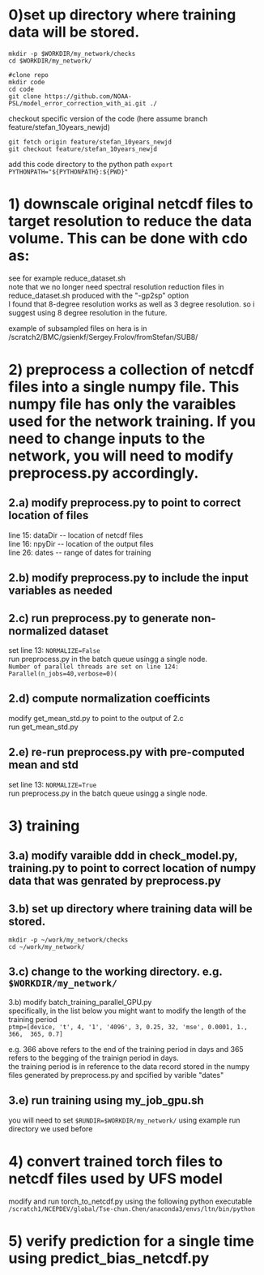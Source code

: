 # 0)set up directory where training data will be stored.

```
mkdir -p $WORKDIR/my_network/checks
cd $WORKDIR/my_network/

#clone repo 
mkdir code
cd code
git clone https://github.com/NOAA-PSL/model_error_correction_with_ai.git ./
```

checkout specific version of the code (here assume branch feature/stefan_10years_newjd)
```
git fetch origin feature/stefan_10years_newjd
git checkout feature/stefan_10years_newjd
```
add this code directory to the python path 
`export PYTHONPATH="${PYTHONPATH}:${PWD}"`

# 1) downscale original netcdf files to target resolution to reduce the data volume. This can be done with cdo as:
see for example reduce_dataset.sh  
note that we no longer need spectral resolution reduction files in reduce_dataset.sh produced with the "-gp2sp" option  
I found that 8-degree resolution works as well as 3 degree resolution. so i suggest using 8 degree resolution in the future.  

example of subsampled files on hera is in /scratch2/BMC/gsienkf/Sergey.Frolov/fromStefan/SUB8/  

# 2) preprocess a collection of netcdf files into a single numpy file. This numpy file has only the varaibles used for the network training. If you need to change inputs to the network, you will need to modify preprocess.py accordingly. 

## 2.a) modify  preprocess.py to point to correct location of files
line 15: dataDir -- location of netcdf files  
line 16: npyDir -- location of the output files  
line 26: dates -- range of dates for training  

## 2.b) modify preprocess.py to include the input variables as needed  

## 2.c) run preprocess.py to generate non-normalized dataset  
set line 13: `NORMALIZE=False`  
run preprocess.py in the batch queue usingg a single node.   
`Number of parallel threads are set on line 124: Parallel(n_jobs=40,verbose=0)(`

## 2.d) compute normalization coefficints  
modify get_mean_std.py to point to the output of 2.c  
run get_mean_std.py  

## 2.e) re-run preprocess.py with pre-computed mean and std  
set line 13: `NORMALIZE=True`  
run preprocess.py in the batch queue usingg a single node.  

# 3) training
## 3.a) modify varaible ddd in check_model.py, training.py to point to correct location of numpy data that was genrated by preprocess.py  

## 3.b) set up directory where training data will be stored.  
```
mkdir -p ~/work/my_network/checks
cd ~/work/my_network/
```

## 3.c) change to the working directory. e.g.  `$WORKDIR/my_network/`  

3.b) modify batch_training_parallel_GPU.py  
specifically, in the list below you might want to modify the length of the training period  
`ptmp=[device, 't', 4, '1', '4096', 3, 0.25, 32, 'mse', 0.0001, 1., 366,  365, 0.7]` 

e.g. 366 above refers to the end of the training period in days and 365 refers to the begging of the trainign period in days.  
the training period is in reference to the data record stored in the numpy files generated by preprocess.py and spcified by varible "dates"  

## 3.e) run training using my_job_gpu.sh  
you will need to set `$RUNDIR=$WORKDIR/my_network/` using example run directory we used before  

# 4) convert trained torch files to netcdf files used by UFS model  
modify and run torch_to_netcdf.py using the following python executable `/scratch1/NCEPDEV/global/Tse-chun.Chen/anaconda3/envs/ltn/bin/python`  

# 5) verify prediction for a single time using predict_bias_netcdf.py


 

